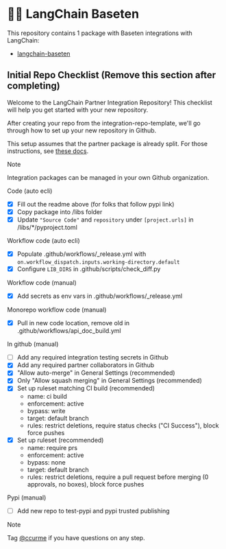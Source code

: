 # 🦜️🔗 LangChain Baseten

This repository contains 1 package with Baseten integrations with LangChain:

- [langchain-baseten](https://pypi.org/project/langchain-baseten/)

## Initial Repo Checklist (Remove this section after completing)

Welcome to the LangChain Partner Integration Repository! This checklist will help you get started with your new repository.

After creating your repo from the integration-repo-template, we'll go through how to
set up your new repository in Github.

This setup assumes that the partner package is already split. For those instructions,
see [these docs](https://docs.langchain.com/oss/python/contributing/integrations-langchain).

> [!NOTE]
> Integration packages can be managed in your own Github organization.

Code (auto ecli)

- [x] Fill out the readme above (for folks that follow pypi link)
- [x] Copy package into /libs folder
- [x] Update `"Source Code"` and `repository` under `[project.urls]` in /libs/*/pyproject.toml

Workflow code (auto ecli)

- [x] Populate .github/workflows/_release.yml with `on.workflow_dispatch.inputs.working-directory.default`
- [x] Configure `LIB_DIRS` in .github/scripts/check_diff.py

Workflow code (manual)

- [x] Add secrets as env vars in .github/workflows/_release.yml

Monorepo workflow code (manual)

- [x] Pull in new code location, remove old in .github/workflows/api_doc_build.yml

In github (manual)

- [ ] Add any required integration testing secrets in Github
- [x] Add any required partner collaborators in Github
- [x] "Allow auto-merge" in General Settings (recommended)
- [x] Only "Allow squash merging" in General Settings (recommended)
- [x] Set up ruleset matching CI build (recommended)
    - name: ci build
    - enforcement: active
    - bypass: write
    - target: default branch
    - rules: restrict deletions, require status checks ("CI Success"), block force pushes
- [x] Set up ruleset (recommended)
    - name: require prs
    - enforcement: active
    - bypass: none
    - target: default branch
    - rules: restrict deletions, require a pull request before merging (0 approvals, no boxes), block force pushes

Pypi (manual)

- [ ] Add new repo to test-pypi and pypi trusted publishing

> [!NOTE]
> Tag [@ccurme](https://github.com/ccurme) if you have questions on any step.